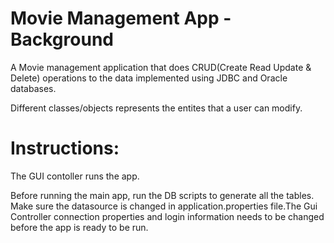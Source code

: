 # Movie Management App - Background
A Movie management application that does CRUD(Create Read Update & Delete) operations to the data implemented using JDBC and Oracle databases.

Different classes/objects represents the entites that a user can modify.

# Instructions:
The GUI contoller runs the app.

Before running the main app, run the DB scripts to generate all the tables. Make sure the datasource is changed in application.properties file.The Gui Controller connection properties and login information needs to be changed before the app is ready to be run.
